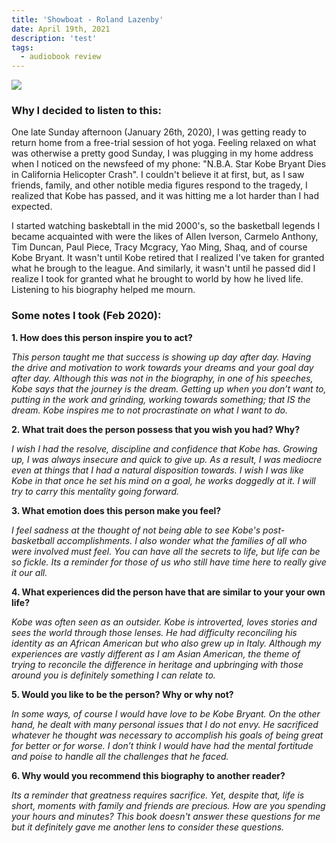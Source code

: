 ```yaml
---
title: 'Showboat - Roland Lazenby'
date: April 19th, 2021
description: 'test'
tags:
  - audiobook review
---
```


![](https://upload.wikimedia.org/wikipedia/commons/8/82/Kobe_Bryant_2015.jpg)

### Why I decided to listen to this:
One late Sunday afternoon (January 26th, 2020), I was getting ready to return home from a free-trial session of hot yoga. Feeling relaxed on what was otherwise a pretty good Sunday, I was plugging in my home address when I noticed on the newsfeed of my phone: "N.B.A. Star Kobe Bryant Dies in California Helicopter Crash". I couldn't believe it at first, but, as I saw friends, family, and other notible media figures respond to the tragedy, I realized that Kobe has passed, and it was hitting me a lot harder than I had expected.

I started watching baskebtall in the mid 2000's, so the basketball legends I became acquainted with were the likes of Allen Iverson, Carmelo Anthony, Tim Duncan, Paul Piece, Tracy Mcgracy, Yao Ming, Shaq, and of course Kobe Bryant. It wasn't until Kobe retired that I realized I've taken for granted what he brough to the league. And similarly, it wasn't until he passed did I realize I took for granted what he brought to world by how he lived life. Listening to his biography helped me mourn.

### Some notes I took (Feb 2020):
**1. How does this person inspire you to act?**

_This person taught me that success is showing up day after day. Having the drive and motivation to work towards your dreams and your goal day after day. Although this was not in the biography, in one of his speeches, Kobe says that the journey is the dream. Getting up when you don’t want to, putting in the work and grinding, working towards something; that IS the dream. Kobe inspires me to not procrastinate on what I want to do._

**2. What trait does the person possess that you wish you had? Why?**

_I wish I had the resolve, discipline and confidence that Kobe has. Growing up, I was always insecure and quick to give up. As a result, I was mediocre even at things that I had a natural disposition towards. I wish I was like Kobe in that once he set his mind on a goal, he works doggedly at it. I will try to carry this mentality going forward._

**3. What emotion does this person make you feel?**

_I feel sadness at the thought of not being able to see Kobe's post-basketball accomplishments. I also wonder what the families of all who were involved must feel. You can have all the secrets to life, but life can be so fickle. Its a reminder for those of us who still have time here to really give it our all._

**4. What experiences did the person have that are similar to your your own life?**

_Kobe was often seen as an outsider. Kobe is introverted, loves stories and sees the world through those lenses. He had difficulty reconciling his identity as an African American but who also grew up in Italy. Although my experiences are vastly different as I am Asian American, the theme of trying to reconcile the difference in heritage and upbringing with those around you is definitely something I can relate to._

**5. Would you like to be the person? Why or why not?**

_In some ways, of course I would have love to be Kobe Bryant. On the other hand, he dealt with many personal issues that I do not envy. He sacrificed whatever he thought was necessary to accomplish his goals of being great for better or for worse. I don’t think I would have had the mental fortitude and poise to handle all the challenges that he faced._

**6. Why would you recommend this biography to another reader?**

_Its a reminder that greatness requires sacrifice. Yet, despite that, life is short, moments with family and friends are precious. How are you spending your hours and minutes? This book doesn't answer these questions for me but it definitely gave me another lens to consider these questions._